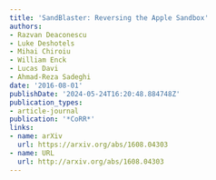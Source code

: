 ```yaml
---
title: 'SandBlaster: Reversing the Apple Sandbox'
authors:
- Razvan Deaconescu
- Luke Deshotels
- Mihai Chiroiu
- William Enck
- Lucas Davi
- Ahmad-Reza Sadeghi
date: '2016-08-01'
publishDate: '2024-05-24T16:20:48.884748Z'
publication_types:
- article-journal
publication: '*CoRR*'
links:
- name: arXiv
  url: https://arxiv.org/abs/1608.04303
- name: URL
  url: http://arxiv.org/abs/1608.04303
---
```

